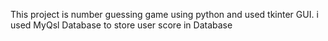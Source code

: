 This project is number guessing game using python and used tkinter GUI. i used MyQsl Database to store user score in Database 
